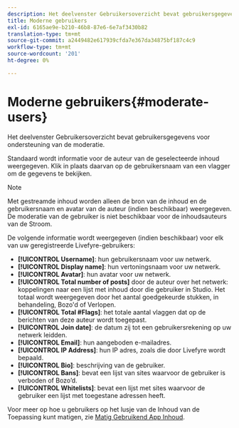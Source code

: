 ```yaml
---
description: Het deelvenster Gebruikersoverzicht bevat gebruikersgegevens voor ondersteuning van de moderatie.
title: Moderne gebruikers
exl-id: 6165ae9e-b210-46b8-87e6-6e7af3430b82
translation-type: tm+mt
source-git-commit: a2449482e617939cfda7e367da34875bf187c4c9
workflow-type: tm+mt
source-wordcount: '201'
ht-degree: 0%

---
```


# Moderne gebruikers{#moderate-users}

Het deelvenster Gebruikersoverzicht bevat gebruikersgegevens voor ondersteuning van de moderatie.

Standaard wordt informatie voor de auteur van de geselecteerde inhoud weergegeven. Klik in plaats daarvan op de gebruikersnaam van een vlagger om de gegevens te bekijken.

>[!NOTE]
>
>Met gestreamde inhoud worden alleen de bron van de inhoud en de gebruikersnaam en avatar van de auteur (indien beschikbaar) weergegeven. De moderatie van de gebruiker is niet beschikbaar voor de inhoudsauteurs van de Stroom.

De volgende informatie wordt weergegeven (indien beschikbaar) voor elk van uw geregistreerde Livefyre-gebruikers:

* **[!UICONTROL Username]**: hun gebruikersnaam voor uw netwerk.
* **[!UICONTROL Display name]**: hun vertoningsnaam voor uw netwerk.
* **[!UICONTROL Avatar]**: hun avatar voor uw netwerk.
* **[!UICONTROL Total number of posts]** door de auteur over het netwerk: koppelingen naar een lijst met inhoud door die gebruiker in Studio. Het totaal wordt weergegeven door het aantal goedgekeurde stukken, in behandeling, Bozo&#39;d of Verlopen.
* **[!UICONTROL Total #Flags]**: het totale aantal vlaggen dat op de berichten van deze auteur wordt toegepast.
* **[!UICONTROL Join date]**: de datum zij tot een gebruikersrekening op uw netwerk leidden.
* **[!UICONTROL Email]**: hun aangeboden e-mailadres.
* **[!UICONTROL IP Address]**: hun IP adres, zoals die door Livefyre wordt bepaald.
* **[!UICONTROL Bio]**: beschrijving van de gebruiker.
* **[!UICONTROL Bans]**: bevat een lijst van sites waarvoor de gebruiker is verboden of Bozo’d.
* **[!UICONTROL Whitelists]**: bevat een lijst met sites waarvoor de gebruiker een lijst met toegestane adressen heeft.

Voor meer op hoe u gebruikers op het lusje van de Inhoud van de Toepassing kunt matigen, zie [Matig Gebruikend App Inhoud](/help/using/c-features-livefyre/c-about-moderation/c-moderate-content-using-app-content.md#c_moderate_content_using_app_content).
